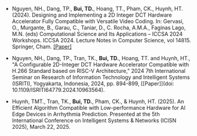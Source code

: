 - Nguyen, NH., Dang, TP., **Bui, TD.**, Hoang, TT., Pham, CK., Huynh, HT. (2024). Designing and Implementing a 2D Integer DCT Hardware Accelerator Fully Compatible with Versatile Video Coding. In: Gervasi, O., Murgante, B., Garau, C., Taniar, D., C. Rocha, A.M.A., Faginas Lago, M.N. (eds) Computational Science and Its Applications – ICCSA 2024 Workshops. ICCSA 2024. Lecture Notes in Computer Science, vol 14815. Springer, Cham. [[Paper]](https://doi.org/10.1007/978-3-031-65154-0_7)

- Nguyen, NH., Dang, TP., Tran, TK., **Bui, TD.**, Hoang, TT. and Huynh, HT., "A Configurable 2D-Integer DCT Hardware Accelerator Compatible with H.266 Standard based on RISC-V Architecture," 2024 7th International Seminar on Research of Information Technology and Intelligent Systems (ISRITI), Yogyakarta, Indonesia, 2024, pp. 894-899, [[Paper]](doi: 10.1109/ISRITI64779.2024.10963564).

- Huynh, TMT., Tran, TK., **Bui, TD.**, Pham, CK., & Huynh, HT. (2025). An Efficient Algorithm Compatible with Low-performance Hardware for AI Edge Devices in Arrhythmia Prediction. Presented at the 5th International Conference on Intelligent Systems & Networks (ICISN 2025), March 22, 2025.